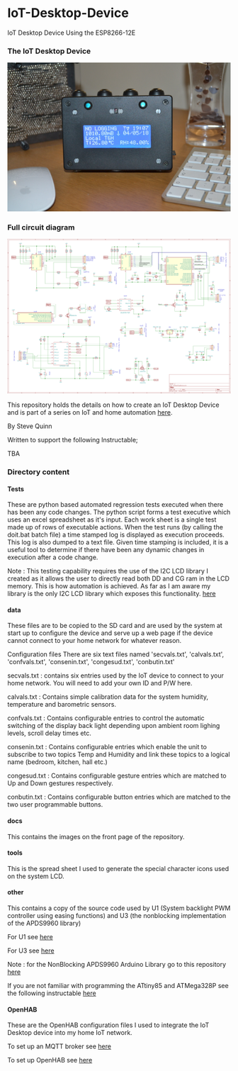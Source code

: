 # IoT-Desktop-Device

IoT Desktop Device Using the ESP8266-12E

### The IoT Desktop Device

![iot-desktop-image](./docs/MainImage.jpg)

### Full circuit diagram

![iot-circuit-image](./docs/CircuitDiagram.png)

This repository holds the details on how to create an IoT Desktop Device and is part of a series on IoT and home automation [here](https://www.instructables.com/id/Home-Automation-12/).

By Steve Quinn

Written to support the following Instructable;

TBA


### Directory content

#### Tests

These are python based automated regression tests executed when there has been any code changes. The python script forms a test executive which uses an excel spreadsheet as it's input. Each work sheet is a single test made up of rows of executable actions.
When the test runs (by calling the doit.bat batch file) a time stamped log is displayed as execution proceeds. This log is also dumped to a text file.
Given time stamping is included, it is a useful tool to determine if there have been any dynamic changes in execution after a code change.

Note : This testing capability requires the use of the I2C LCD library I created as it allows the user to directly read both DD and CG ram in the LCD memory. This is how automation is achieved. As far as I am aware my library is the only I2C LCD library which exposes this functionality. [here](https://github.com/SteveQuinn1/LiquidCrystal_I2C_PCF8574) 

#### data

These files are to be copied to the SD card and are used by the system at start up to configure the device and serve up a web page if the device cannot connect to your home network for whatever reason. 

Configuration files
There are six text files named 'secvals.txt', 'calvals.txt', 'confvals.txt', 'consenin.txt', 'congesud.txt', 'conbutin.txt' 

secvals.txt : contains six entries used by the IoT device to connect to your home network. You will need to add your own ID and P/W here.

calvals.txt : Contains simple calibration data for the system humidity, temperature and barometric sensors.

confvals.txt : Contains configurable entries to control the automatic switching of the display back light depending upon ambient room lighing levels, scroll delay times etc.

consenin.txt : Contains configurable entries which enable the unit to subscribe to two topics Temp and Humidity and link these topics to a logical name (bedroom, kitchen, hall etc.)

congesud.txt : Contains configurable gesture entries which are matched to Up and Down gestures respectively. 

conbutin.txt : Contains configurable button entries which are matched to the two user programmable buttons. 


#### docs

This contains the images on the front page of the repository.

#### tools

This is the spread sheet I used to generate the special character icons used on the system LCD.

#### other

This contains a copy of the source code used by U1 (System backlight PWM controller using easing functions) and U3 (the nonblocking implementation of the APDS9960 library)

For U1 see [here](https://www.instructables.com/id/Smooth-PWM-LED-Fading-With-the-ATTiny85/)

For U3 see [here](https://www.instructables.com/id/NonBlocking-APDS9960-Gesture-Sensor-Implementation/)

Note : for the NonBlocking APDS9960 Arduino Library go to this repository [here](https://github.com/SteveQuinn1/APDS9960_NonBlocking)

If you are not familiar with programming the ATtiny85 and ATMega328P see the following instructable [here](https://www.instructables.com/id/Programming-the-ATTiny85-ATTiny84-and-ATMega328P-A/)

#### OpenHAB

These are the OpenHAB configuration files I used to integrate the IoT Desktop device into my home IoT network.

To set up an MQTT broker see [here](https://www.instructables.com/id/Setting-Up-an-MQTT-Broker-Part-2-IoT-Home-Automati/)

To set up OpenHAB see [here](https://www.instructables.com/id/Setting-Up-and-Configuring-OpenHAB-Part-6-IoT-Home/)